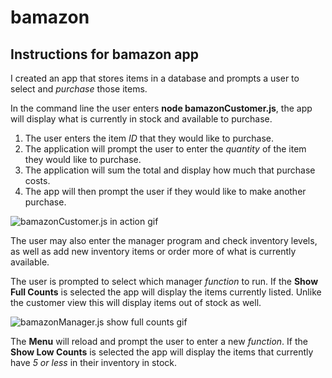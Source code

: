 # bamazon

## Instructions for bamazon app

I created an app that stores items in a database and prompts a user to select and *purchase* those items. 


In the command line the user enters **node bamazonCustomer.js**, the app will display what is currently in stock and available to purchase. 

1. The user enters the item *ID* that they would like to purchase.
2. The application will prompt the user to enter the *quantity* of the item they would like to purchase.
3. The application will sum the total and display how much that purchase costs.
4. The app will then prompt the user if they would like to make another purchase.

![bamazonCustomer.js in action gif](https://media.giphy.com/media/xT9IglFq465IMJKqnC/giphy.gif)


The user may also enter the manager program and check inventory levels, as well as add new inventory items or order more of what is currently available.

The user is prompted to select which manager *function* to run. If the **Show Full Counts** is selected the app will display the items currently listed. Unlike the customer view this will display items out of stock as well.  

![bamazonManager.js show full counts gif](https://media.giphy.com/media/xT9IgsgCwWk8UiRb5C/giphy.gif)

The **Menu** will reload and prompt the user to enter a new *function*. If the **Show Low Counts** is selected the app will display the items that currently have *5 or less* in their inventory in stock.





